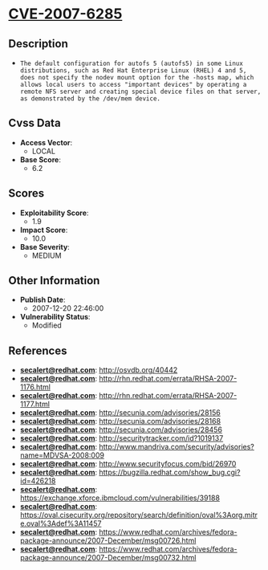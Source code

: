 
# [CVE-2007-6285](http://osvdb.org/40442)

## Description

- `The default configuration for autofs 5 (autofs5) in some Linux distributions, such as Red Hat Enterprise Linux (RHEL) 4 and 5, does not specify the nodev mount option for the -hosts map, which allows local users to access "important devices" by operating a remote NFS server and creating special device files on that server, as demonstrated by the /dev/mem device.`

## Cvss Data

- **Access Vector**:
  - LOCAL
- **Base Score**:
  - 6.2

## Scores

- **Exploitability Score**:
  - 1.9
- **Impact Score**:
  - 10.0
- **Base Severity**:
  - MEDIUM

## Other Information

- **Publish Date**:
  - 2007-12-20 22:46:00
- **Vulnerability Status**:
  - Modified

## References

- **secalert@redhat.com**: http://osvdb.org/40442
- **secalert@redhat.com**: http://rhn.redhat.com/errata/RHSA-2007-1176.html
- **secalert@redhat.com**: http://rhn.redhat.com/errata/RHSA-2007-1177.html
- **secalert@redhat.com**: http://secunia.com/advisories/28156
- **secalert@redhat.com**: http://secunia.com/advisories/28168
- **secalert@redhat.com**: http://secunia.com/advisories/28456
- **secalert@redhat.com**: http://securitytracker.com/id?1019137
- **secalert@redhat.com**: http://www.mandriva.com/security/advisories?name=MDVSA-2008:009
- **secalert@redhat.com**: http://www.securityfocus.com/bid/26970
- **secalert@redhat.com**: https://bugzilla.redhat.com/show_bug.cgi?id=426218
- **secalert@redhat.com**: https://exchange.xforce.ibmcloud.com/vulnerabilities/39188
- **secalert@redhat.com**: https://oval.cisecurity.org/repository/search/definition/oval%3Aorg.mitre.oval%3Adef%3A11457
- **secalert@redhat.com**: https://www.redhat.com/archives/fedora-package-announce/2007-December/msg00726.html
- **secalert@redhat.com**: https://www.redhat.com/archives/fedora-package-announce/2007-December/msg00732.html
